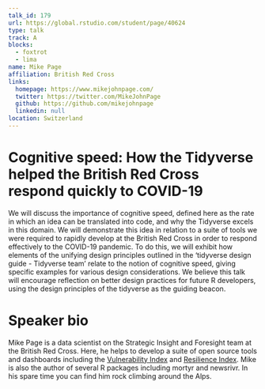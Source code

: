 ```yaml
---
talk_id: 179
url: https://global.rstudio.com/student/page/40624
type: talk
track: A
blocks:
  - foxtrot
  - lima
name: Mike Page
affiliation: British Red Cross
links:
  homepage: https://www.mikejohnpage.com/
  twitter: https://twitter.com/MikeJohnPage
  github: https://github.com/mikejohnpage
  linkedin: null
location: Switzerland
---
```


# Cognitive speed: How the Tidyverse helped the British Red Cross respond quickly to COVID-19

We will discuss the importance of cognitive speed, defined here as the rate in which an idea can be translated into code, and why the Tidyverse excels in this domain. We will demonstrate this idea in relation to a suite of tools we were required to rapidly develop at the British Red Cross in order to respond effectively to the COVID-19 pandemic. To do this, we will exhibit how elements of the unifying design principles outlined in the ‘tidyverse design guide - Tidyverse team’ relate to the notion of cognitive speed, giving specific examples for various design considerations. We believe this talk will encourage reflection on better design practices for future R developers, using the design principles of the tidyverse as the guiding beacon.

# Speaker bio

Mike Page is a data scientist on the Strategic Insight and Foresight team at the British Red Cross. Here, he helps to develop a suite of open source tools and dashboards including the [Vulnerability Index](https://britishredcrosssociety.github.io/covid-19-vulnerability/) and [Resilience Index](https://britishredcross.shinyapps.io/resilience-index/). Mike is also the author of several R packages including mortyr and newsrivr. In his spare time you can find him rock climbing around the Alps.
